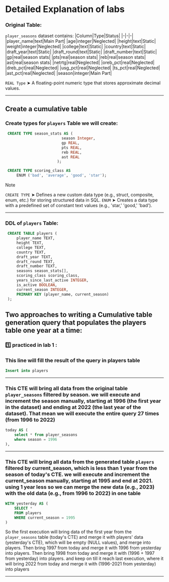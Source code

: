 # Detailed Explanation of labs

### Original Table:
`player_seasons` dataset contains:
|Column|Type|Status|
|-|-|-|
|player_name|text|Main Part|
|age|integer|Neglected|
|height|text|Static|
|weight|integer|Neglected|
|college|text|Static|
|country|text|Static|
|draft_year|text|Static|
|draft_round|text|Static|
|draft_number|text|Static|
|gp|real|season stats|
|pts|real|season stats|
|reb|real|season stats|
|ast|real|season stats|
|netrtg|real|Neglected|
|oreb_pct|real|Neglected|
|dreb_pct|real|Neglected|
|usg_pct|real|Neglected|
|ts_pct|real|Neglected|
|ast_pct|real|Neglected|
|season|integer|Main Part|

`REAL Type` ➤ A floating-point numeric type that stores approximate decimal values.

----------------------------------------------------------

## Create a cumulative table

### Create types for `players` Table we will create:
```sql
 CREATE TYPE season_stats AS (
                         season Integer,
                         gp REAL,
                         pts REAL,
                         reb REAL,
                         ast REAL
                       );

 CREATE TYPE scoring_class AS
     ENUM ('bad', 'average', 'good', 'star');
```
> [!NOTE]
> `CREATE TYPE` ➤ Defines a new custom data type (e.g., struct, composite, enum, etc.) for storing structured data in SQL.
> `ENUM` ➤ Creates a data type with a predefined set of constant text values (e.g., 'star,' 'good,' 'bad').

----------------------------------------------------------

### DDL of `players` Table:
```sql
 CREATE TABLE players (
     player_name TEXT,
     height TEXT,
     college TEXT,
     country TEXT,
     draft_year TEXT,
     draft_round TEXT,
     draft_number TEXT,
     seasons season_stats[],
     scoring_class scoring_class,
     years_since_last_active INTEGER,
     is_active BOOLEAN,
     current_season INTEGER,
     PRIMARY KEY (player_name, current_season)
 );
```

## Two approaches to writing a Cumulative table generation query that populates the players table one year at a time:

### :one: practiced in lab 1 :

### This line will fill the result of the query in players table
```sql
Insert into players
```
----------------------------------------------------------

### This CTE will bring all data from the original table `player_seasons` filtered by season. we will execute and increment the season manually, starting at 1996 (the first year in the dataset) and ending at 2022 (the last year of the dataset). That mean we will execute the entire query 27 times (from 1996 to 2022)
```sql
today AS ( 
    select * from player_seasons
    where season = 1996
),
```
----------------------------------------------------------
### This CTE will bring all data from the generated table `players` filtered by current_season, which is less than 1 year from the season of today's CTE. we will execute and increment the current_season manually, starting at 1995 and end at 2021. using  1 year less so we can merge the new data (e.g., 2023) with the old data (e.g., from 1996 to 2022) in one table
```sql
WITH yesterday AS (
    SELECT * 
    FROM players
    WHERE current_season = 1995
)
```
So the first execution will bring data of the first year from the `player_seasons` table (today's CTE) and merge it with players' data (yesterday's CTE), which will be empty (NULL values), and merge into players.
Then bring 1997 from today and merge it with 1996 from yesterday into players.
Then bring 1998 from today and merge it with (1996 + 1997 from yesterday) into players.
and keep on till it reach last execution, where it will bring 2022 from today and merge it with (1996-2021 from yesterday) into players

----------------------------------------------------------
